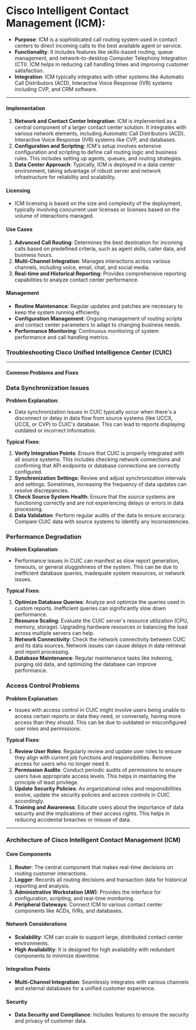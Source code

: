 # **Cisco Intelligent Contact Management (ICM)**:

- **Purpose**: ICM is a sophisticated call routing system used in contact centers to direct incoming calls to the best available agent or service.
- **Functionality**: It includes features like skills-based routing, queue management, and network-to-desktop Computer Telephony Integration (CTI). ICM helps in reducing call handling times and improving customer satisfaction.
- **Integration**: ICM typically integrates with other systems like Automatic Call Distributors (ACD), Interactive Voice Response (IVR) systems including CVP, and CRM software.

---

#### Implementation

1. **Network and Contact Center Integration**: ICM is implemented as a central component of a larger contact center solution. It integrates with various network elements, including Automatic Call Distributors (ACD), Interactive Voice Response (IVR) systems like CVP, and databases.
2. **Configuration and Scripting**: ICM's setup involves extensive configuration and scripting to define call routing logic and business rules. This includes setting up agents, queues, and routing strategies.
3. **Data Center Approach**: Typically, ICM is deployed in a data center environment, taking advantage of robust server and network infrastructure for reliability and scalability.

#### Licensing

- ICM licensing is based on the size and complexity of the deployment, typically involving concurrent user licenses or licenses based on the volume of interactions managed.

#### Use Cases

1. **Advanced Call Routing**: Determines the best destination for incoming calls based on predefined criteria, such as agent skills, caller data, and business hours.
2. **Multi-Channel Integration**: Manages interactions across various channels, including voice, email, chat, and social media.
3. **Real-time and Historical Reporting**: Provides comprehensive reporting capabilities to analyze contact center performance.

#### Management

- **Routine Maintenance**: Regular updates and patches are necessary to keep the system running efficiently.
- **Configuration Management**: Ongoing management of routing scripts and contact center parameters to adapt to changing business needs.
- **Performance Monitoring**: Continuous monitoring of system performance and call handling metrics.

### Troubleshooting Cisco Unified Intelligence Center (CUIC)

---

#### Common Problems and Fixes

### **Data Synchronization Issues**

**Problem Explanation**:

- Data synchronization issues in CUIC typically occur when there's a disconnect or delay in data flow from source systems (like UCCX, UCCE, or CVP) to CUIC's database. This can lead to reports displaying outdated or incorrect information.

**Typical Fixes**:

1. **Verify Integration Points**: Ensure that CUIC is properly integrated with all source systems. This includes checking network connections and confirming that API endpoints or database connections are correctly configured.
2. **Synchronization Settings**: Review and adjust synchronization intervals and settings. Sometimes, increasing the frequency of data updates can resolve discrepancies.
3. **Check Source System Health**: Ensure that the source systems are functioning correctly and are not experiencing delays or errors in data processing.
4. **Data Validation**: Perform regular audits of the data to ensure accuracy. Compare CUIC data with source systems to identify any inconsistencies.

### Performance Degradation

**Problem Explanation**:

- Performance issues in CUIC can manifest as slow report generation, timeouts, or general sluggishness of the system. This can be due to inefficient database queries, inadequate system resources, or network issues.

**Typical Fixes**:

1. **Optimize Database Queries**: Analyze and optimize the queries used in custom reports. Inefficient queries can significantly slow down performance.
2. **Resource Scaling**: Evaluate the CUIC server's resource utilization (CPU, memory, storage). Upgrading hardware resources or balancing the load across multiple servers can help.
3. **Network Connectivity**: Check the network connectivity between CUIC and its data sources. Network issues can cause delays in data retrieval and report processing.
4. **Database Maintenance**: Regular maintenance tasks like indexing, purging old data, and optimizing the database can improve performance.

### Access Control Problems

**Problem Explanation**:

- Issues with access control in CUIC might involve users being unable to access certain reports or data they need, or conversely, having more access than they should. This can be due to outdated or misconfigured user roles and permissions.

**Typical Fixes**:

1. **Review User Roles**: Regularly review and update user roles to ensure they align with current job functions and responsibilities. Remove access for users who no longer need it.
2. **Permission Audits**: Conduct periodic audits of permissions to ensure users have appropriate access levels. This helps in maintaining the principle of least privilege.
3. **Update Security Policies**: As organizational roles and responsibilities evolve, update the security policies and access controls in CUIC accordingly.
4. **Training and Awareness**: Educate users about the importance of data security and the implications of their access rights. This helps in reducing accidental breaches or misuse of data.

---

### Architecture of Cisco Intelligent Contact Management (ICM)

#### Core Components

1. **Router**: The central component that makes real-time decisions on routing customer interactions.
2. **Logger**: Records all routing decisions and transaction data for historical reporting and analysis.
3. **Administrative Workstation (AW)**: Provides the interface for configuration, scripting, and real-time monitoring.
4. **Peripheral Gateways**: Connect ICM to various contact center components like ACDs, IVRs, and databases.

#### Network Considerations

- **Scalability**: ICM can scale to support large, distributed contact center environments.
- **High Availability**: It is designed for high availability with redundant components to minimize downtime.

#### Integration Points

- **Multi-Channel Integration**: Seamlessly integrates with various channels and external databases for a unified customer experience.

#### Security

- **Data Security and Compliance**: Includes features to ensure the security and privacy of customer data.
